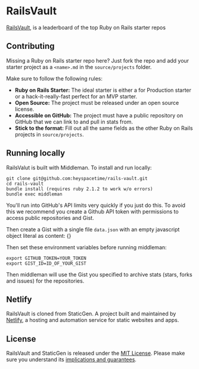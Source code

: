 # RailsVault

[RailsVault](https://railsvault.netlify.com), is a leaderboard of the top Ruby on Rails starter repos

## Contributing

Missing a Ruby on Rails starter repo here? Just fork the repo and add your starter project
as a `<name>.md` in the `source/projects` folder.

Make sure to follow the following rules:

* **Ruby on Rails Starter:** The ideal starter is either a for Production starter or a hack-it-really-fast perfect for an MVP starter.
* **Open Source:** The project must be released under an open source license.
* **Accessible on GitHub:** The project must have a public repository on GitHub that we can link to and pull in stats from.
* **Stick to the format:** Fill out all the same fields as the other Ruby on Rails projects in `source/projects`.

## Running locally

RailsValut is built with Middleman. To install and run locally:

    git clone git@github.com:heyspacetime/rails-vault.git
    cd rails-vault
    bundle install (requires ruby 2.1.2 to work w/o errors)
    bundle exec middleman

You'll run into GitHub's API limits very quickly if you just do this. To avoid this we recommend you create a Github API token with permissions to access public repositories and Gist.

Then create a Gist with a single file `data.json` with an empty javascript object literal as content: {}

Then set these environment variables before running middleman:

    export GITHUB_TOKEN=YOUR_TOKEN
    export GIST_ID=ID_OF_YOUR_GIST

Then middleman will use the Gist you specified to archive stats (stars, forks and issues) for the repositories.

## Netlify

RailsVault is cloned from StaticGen. A project built and maintained by [Netlify](https://www.netlify.com), a hosting and automation service for static websites and apps.

## License

RailsVault and StaticGen is released under the [MIT License](LICENSE).
Please make sure you understand its [implications and guarantees](https://writing.kemitchell.com/2016/09/21/MIT-License-Line-by-Line.html).
